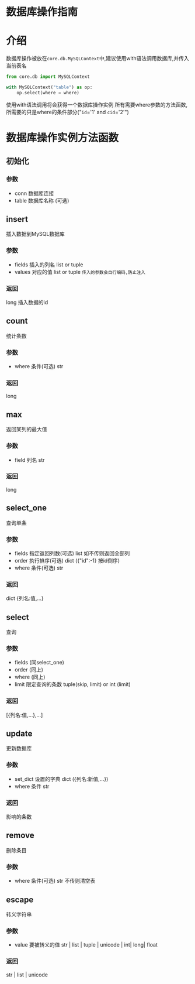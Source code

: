 数据库操作指南
===============
# 介绍
数据库操作被放在`core.db.MySQLContext`中,建议使用with语法调用数据库,并传入当前表名
```python
from core.db import MySQLContext

with MySQLContext("table") as op:
    op.select(where = where)
```

使用with语法调用将会获得一个数据库操作实例
所有需要where参数的方法函数,所需要的只是where的条件部分("`id`='1' and `cid`='2'")

# 数据库操作实例方法函数
## 初始化
### 参数
* conn     数据库连接
* table    数据库名称 (可选)

## insert
插入数据到MySQL数据库

### 参数
* fields      插入的列名   list or tuple
* values      对应的值  list or tuple
` 传入的参数会自行编码,防止注入 `

### 返回
long 插入数据的id

## count
统计条数

### 参数
* where      条件(可选)   str

### 返回
long

## max
返回某列的最大值

### 参数
* field        列名  str

### 返回
long

## select_one
查询单条

### 参数
* fields     指定返回列数(可选) list  如不传则返回全部列
* order      执行排序(可选)  dict ({"id":-1} 按id倒序)
* where      条件(可选)      str

### 返回
dict
{列名:值,...}

## select
查询

### 参数
* fields     (同select_one)
* order      (同上)
* where      (同上)
* limit       限定查询的条数  tuple(skip, limit) or int (limit)

### 返回
[{列名:值,...},...]

## update
更新数据库

### 参数
* set_dict       设置的字典  dict ({列名:新值,...})
* where          条件   str

### 返回
影响的条数


## remove
删除条目

### 参数
* where        条件(可选) str 不传则清空表

## escape
转义字符串

### 参数
* value        要被转义的值  str | list | tuple | unicode | int| long| float

### 返回
str | list | unicode
